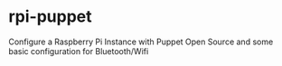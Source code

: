 rpi-puppet
==========

Configure a Raspberry Pi Instance with Puppet Open Source and some basic configuration for Bluetooth/Wifi
